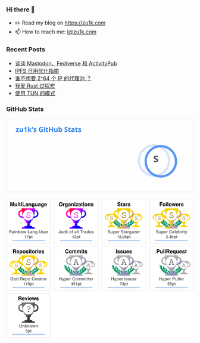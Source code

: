 ### Hi there 👋

- ✏️ Read my blog on https://zu1k.com
- 📫 How to reach me: i@zu1k.com

### Recent Posts
<!-- BLOG-POST-LIST:START -->
- [谈谈 Mastodon、Fediverse 和 ActivityPub](https://zu1k.com/posts/tutorials/p2p/fediverse/)
- [IPFS 日用优化指南](https://zu1k.com/posts/tutorials/p2p/ipfs-easy-use/)
- [谁不想要 2^64 个 IP 的代理池 ？](https://zu1k.com/posts/tutorials/http-proxy-ipv6-pool/)
- [我爱 Rust 过程宏](https://zu1k.com/posts/coding/i-love-rust-proc_macro/)
- [使用 TUN 的模式](https://zu1k.com/posts/coding/tun-mode/)
<!-- BLOG-POST-LIST:END -->

### GitHub Stats

![zu1k's GitHub Stats](github-stats.svg)

![zu1k's GitHub Trophies](github-trophy.svg)
